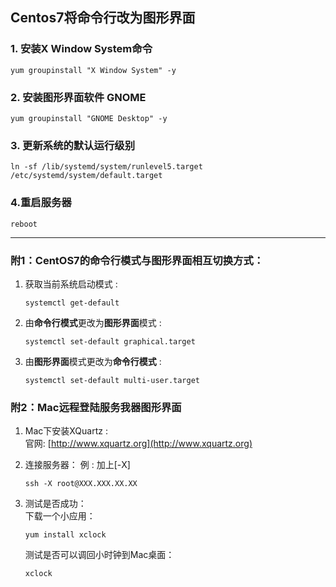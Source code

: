 ## Centos7将命令行改为图形界面

### 1. 安装X Window System命令
```
yum groupinstall "X Window System" -y
```
### 2. 安装图形界面软件 GNOME　
```
yum groupinstall "GNOME Desktop" -y
```

### 3. 更新系统的默认运行级别
```
ln -sf /lib/systemd/system/runlevel5.target /etc/systemd/system/default.target
```

### 4.重启服务器
```
reboot
```  
  
---

### **附1**：CentOS7的命令行模式与图形界面相互切换方式：
1. 获取当前系统启动模式 :
    ```
    systemctl get-default
    ```
2. 由**命令行模式**更改为**图形界面**模式 :
    ```
    systemctl set-default graphical.target 
    ```
3. 由**图形界面**模式更改为**命令行模式** :
    ```
    systemctl set-default multi-user.target  
    ```
### **附2**：Mac远程登陆服务我器图形界面
1. Mac下安装XQuartz :  
    官网: [http://www.xquartz.org](http://www.xquartz.org)

2. 连接服务器：
    例 : 加上[-X]
    ```
    ssh -X root@XXX.XXX.XX.XX
    ```
3. 测试是否成功：   
    下载一个小应用：  
    ```
    yum install xclock
    ```
    测试是否可以调回小时钟到Mac桌面：
    ```
    xclock
    ```
